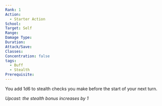 ```yaml
---
Rank: 1
Action:
  - Starter Action
School: 
Target: Self
Range: 
Damage Type: 
Duration: 
Attack/Save: 
Classes: 
Concentration: false
tags:
  - Buff
  - Stealth
Prerequisite:
---
```

You add 1d6 to stealth checks you make before the start of your next turn.

*Upcast: the stealth bonus increases by 1*